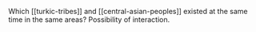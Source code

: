 Which [[turkic-tribes]] and [[central-asian-peoples]] existed at the same time in the same areas? Possibility of interaction.